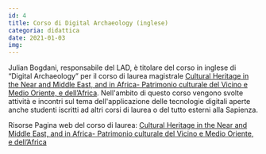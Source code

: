 ```yaml
---
id: 4
title: Corso di Digital Archaeology (inglese)
categoria: didattica
date: 2021-01-03
img: 
---
```


Julian Bogdani, responsabile del LAD, è titolare del corso in inglese di “Digital Archaeology” per il corso di laurea magistrale [Cultural Heritage in the Near and Middle East, and in Africa- Patrimonio culturale del Vicino e Medio Oriente, e dell’Africa](https://corsidilaurea.uniroma1.it/it/corso/2021/31177/home). Nell'ambito di questo corso vengono svolte attività e incontri sul tema dell'applicazione delle tecnologie digitali aperte anche studenti iscritti ad altri corsi di laurea o del tutto esterni alla Sapienza.

Risorse
Pagina web del corso di laurea: [Cultural Heritage in the Near and Middle East, and in Africa- Patrimonio culturale del Vicino e Medio Oriente, e dell’Africa](https://corsidilaurea.uniroma1.it/it/corso/2021/31177/home)
